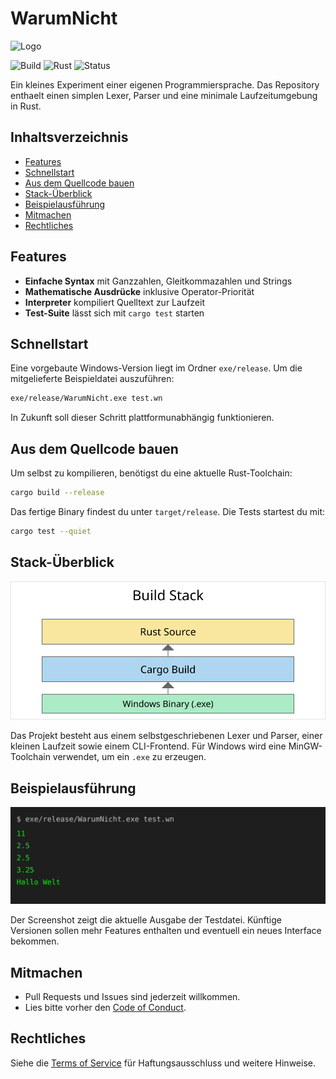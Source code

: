 # WarumNicht

![Logo](WarumNicht.ico)

![Build](https://img.shields.io/badge/build-passing-brightgreen) ![Rust](https://img.shields.io/badge/rust-2024-orange) ![Status](https://img.shields.io/badge/status-experimental-lightgrey)

Ein kleines Experiment einer eigenen Programmiersprache. Das Repository enthaelt einen simplen Lexer, Parser und eine minimale Laufzeitumgebung in Rust.

## Inhaltsverzeichnis
- [Features](#features)
- [Schnellstart](#schnellstart)
- [Aus dem Quellcode bauen](#aus-dem-quellcode-bauen)
- [Stack-Überblick](#stack-Überblick)
- [Beispielausführung](#beispielausfuehrung)
- [Mitmachen](#mitmachen)
- [Rechtliches](#rechtliches)

## Features
- **Einfache Syntax** mit Ganzzahlen, Gleitkommazahlen und Strings
- **Mathematische Ausdrücke** inklusive Operator-Priorität
- **Interpreter** kompiliert Quelltext zur Laufzeit
- **Test-Suite** lässt sich mit `cargo test` starten

## Schnellstart
Eine vorgebaute Windows-Version liegt im Ordner `exe/release`. Um die mitgelieferte Beispieldatei auszuführen:

```bash
exe/release/WarumNicht.exe test.wn
```

In Zukunft soll dieser Schritt plattformunabhängig funktionieren.

## Aus dem Quellcode bauen
Um selbst zu kompilieren, benötigst du eine aktuelle Rust-Toolchain:

```bash
cargo build --release
```

Das fertige Binary findest du unter `target/release`. Die Tests startest du mit:

```bash
cargo test --quiet
```

## Stack-Überblick

![Stack](img/stack.svg)

Das Projekt besteht aus einem selbstgeschriebenen Lexer und Parser, einer kleinen Laufzeit sowie einem CLI-Frontend. Für Windows wird eine MinGW-Toolchain verwendet, um ein `.exe` zu erzeugen.

## Beispielausführung

![Test Output](img/test_output.svg)

Der Screenshot zeigt die aktuelle Ausgabe der Testdatei. Künftige Versionen sollen mehr Features enthalten und eventuell ein neues Interface bekommen.

## Mitmachen
- Pull Requests und Issues sind jederzeit willkommen.
- Lies bitte vorher den [Code of Conduct](CODE_OF_CONDUCT.md).

## Rechtliches
Siehe die [Terms of Service](TERMS_OF_SERVICE.md) für Haftungsausschluss und weitere Hinweise.
